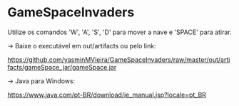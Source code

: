 # GameSpaceInvaders

Utilize os comandos 'W', 'A', 'S', 'D' para mover a nave e 'SPACE' para atirar. 

-> Baixe o executável em out/artifacts ou pelo link:

https://github.com/yasminMVieira/GameSpaceInvaders/raw/master/out/artifacts/gameSpace_jar/gameSpace.jar

-> Java para Windows:

https://www.java.com/pt-BR/download/ie_manual.jsp?locale=pt_BR
